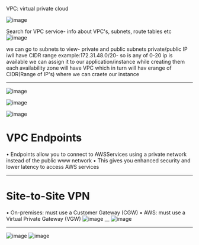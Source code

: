 VPC: virtual private cloud

![image](https://user-images.githubusercontent.com/107784718/213640097-09f38293-8678-423e-a207-2666028c6ba3.png)

Search for VPC service- info about VPC's, subnets, route tables etc
![image](https://user-images.githubusercontent.com/107784718/213640310-e652d90a-383e-4392-bd74-4ea40cb19eae.png)

we can go to subnets to view- private and public subnets
private/public IP iwll have CIDR range example:172.31.48.0/20- so is any of 0-20 ip is available we can assign it to our application/instance while creating them
each availability zone will have VPC which in turn will hav erange of CIDR(Range of IP's) where we can craete our instance
___________________________
![image](https://user-images.githubusercontent.com/107784718/213641666-5c69eccb-e373-49c9-9aaa-90330b18e912.png)

![image](https://user-images.githubusercontent.com/107784718/213641710-31853452-5f9e-4487-9cef-7586958b5c30.png)

![image](https://user-images.githubusercontent.com/107784718/213642099-8d3ea3e2-3d4d-4f21-9a21-9f49288b111c.png)

# VPC Endpoints

• Endpoints allow you to connect to AWSServices using a private network instead of the public www network
• This gives you enhanced security and lower latency to access AWS services
___
# Site-to-Site VPN
• On-premises: must use a Customer Gateway (CGW)
• AWS: must use a Virtual Private Gateway (VGW)
![image](https://user-images.githubusercontent.com/107784718/213642696-f5736c42-cfff-44bb-a0fd-9b59945c5148.png)
__
![image](https://user-images.githubusercontent.com/107784718/213643242-e92bbc90-1220-4a94-82d6-5ec04db6425b.png)
___
![image](https://user-images.githubusercontent.com/107784718/213643842-4c4202f1-2dda-43e9-9f76-55784a71dc91.png)
![image](https://user-images.githubusercontent.com/107784718/213643908-ee16732f-996d-48e3-adaf-548873a4b465.png)
